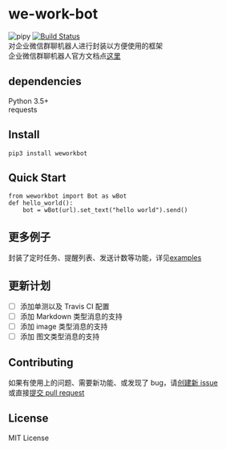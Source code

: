 # we-work-bot 
![pipy](https://img.shields.io/pypi/v/weworkbot?color=blue) [![Build Status](https://travis-ci.com/MakDon/we-work-bot.svg?branch=master)](https://travis-ci.com/MakDon/we-work-bot)    
对企业微信群聊机器人进行封装以方便使用的框架  
企业微信群聊机器人官方文档点[这里](https://work.weixin.qq.com/api/doc#90000/90136/91770)  

## dependencies  
Python 3.5+   
requests

## Install

`pip3 install weworkbot`

## Quick Start

    from weworkbot import Bot as wBot
    def hello_world():
        bot = wBot(url).set_text("hello world").send()
        
## 更多例子

封装了定时任务、提醒列表、发送计数等功能，详见[examples](https://github.com/MakDon/we-work-bot/blob/master/example.py)

## 更新计划

- [ ] 添加单测以及 Travis CI 配置
- [ ] 添加 Markdown 类型消息的支持
- [ ] 添加 image 类型消息的支持
- [ ] 添加 图文类型消息的支持

## Contributing

如果有使用上的问题、需要新功能、或发现了 bug，请[创建新 issue](https://github.com/MakDon/we-work-bot/issues)    
或直接[提交 pull request](https://github.com/MakDon/we-work-bot/pulls)

## License

MIT License
